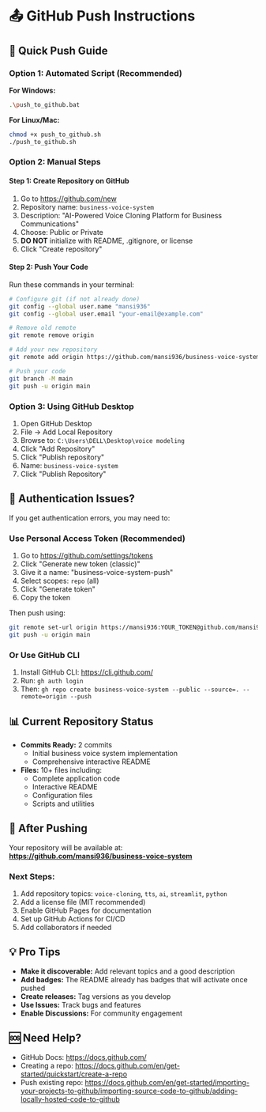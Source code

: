 # 📤 GitHub Push Instructions

## 🚀 Quick Push Guide

### Option 1: Automated Script (Recommended)

**For Windows:**
```bash
.\push_to_github.bat
```

**For Linux/Mac:**
```bash
chmod +x push_to_github.sh
./push_to_github.sh
```

### Option 2: Manual Steps

#### Step 1: Create Repository on GitHub
1. Go to https://github.com/new
2. Repository name: `business-voice-system`
3. Description: "AI-Powered Voice Cloning Platform for Business Communications"
4. Choose: Public or Private
5. **DO NOT** initialize with README, .gitignore, or license
6. Click "Create repository"

#### Step 2: Push Your Code
Run these commands in your terminal:

```bash
# Configure git (if not already done)
git config --global user.name "mansi936"
git config --global user.email "your-email@example.com"

# Remove old remote
git remote remove origin

# Add your new repository
git remote add origin https://github.com/mansi936/business-voice-system.git

# Push your code
git branch -M main
git push -u origin main
```

### Option 3: Using GitHub Desktop
1. Open GitHub Desktop
2. File → Add Local Repository
3. Browse to: `C:\Users\DELL\Desktop\voice modeling`
4. Click "Add Repository"
5. Click "Publish repository"
6. Name: `business-voice-system`
7. Click "Publish Repository"

## 🔐 Authentication Issues?

If you get authentication errors, you may need to:

### Use Personal Access Token (Recommended)
1. Go to https://github.com/settings/tokens
2. Click "Generate new token (classic)"
3. Give it a name: "business-voice-system-push"
4. Select scopes: `repo` (all)
5. Click "Generate token"
6. Copy the token

Then push using:
```bash
git remote set-url origin https://mansi936:YOUR_TOKEN@github.com/mansi936/business-voice-system.git
git push -u origin main
```

### Or Use GitHub CLI
1. Install GitHub CLI: https://cli.github.com/
2. Run: `gh auth login`
3. Then: `gh repo create business-voice-system --public --source=. --remote=origin --push`

## 📊 Current Repository Status

- **Commits Ready:** 2 commits
  - Initial business voice system implementation
  - Comprehensive interactive README
- **Files:** 10+ files including:
  - Complete application code
  - Interactive README
  - Configuration files
  - Scripts and utilities

## 🎯 After Pushing

Your repository will be available at:
**https://github.com/mansi936/business-voice-system**

### Next Steps:
1. Add repository topics: `voice-cloning`, `tts`, `ai`, `streamlit`, `python`
2. Add a license file (MIT recommended)
3. Enable GitHub Pages for documentation
4. Set up GitHub Actions for CI/CD
5. Add collaborators if needed

## 💡 Pro Tips

- **Make it discoverable:** Add relevant topics and a good description
- **Add badges:** The README already has badges that will activate once pushed
- **Create releases:** Tag versions as you develop
- **Use Issues:** Track bugs and features
- **Enable Discussions:** For community engagement

## 🆘 Need Help?

- GitHub Docs: https://docs.github.com/
- Creating a repo: https://docs.github.com/en/get-started/quickstart/create-a-repo
- Push existing repo: https://docs.github.com/en/get-started/importing-your-projects-to-github/importing-source-code-to-github/adding-locally-hosted-code-to-github
